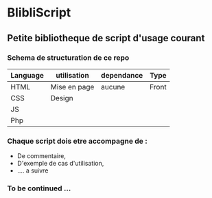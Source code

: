 # BlibliScript
## Petite bibliotheque de script d'usage courant

### Schema de structuration de ce repo


| Language | utilisation | dependance | Type |
|-|-|-|-|
|HTML|Mise en page | aucune |Front|
|CSS| Design |||
|JS||||
|Php|||||

### Chaque script dois etre accompagne de :

  - De commentaire,
  - D'exemple de cas d'utilisation,
  - .... a suivre

### To be continued ...
